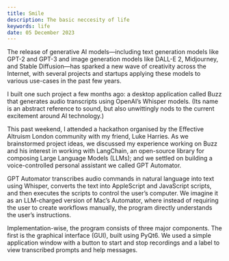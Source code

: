 ```yaml
---
title: Smile
description: The basic neccesity of life
keywords: life
date: 05 December 2023
---
```


The release of generative AI models—including text generation models like GPT-2 and GPT-3 and image generation models like DALL-E 2, Midjourney, and Stable Diffusion—has sparked a new wave of creativity across the Internet, with several projects and startups applying these models to various use-cases in the past few years.

I built one such project a few months ago: a desktop application called Buzz that generates audio transcripts using OpenAI’s Whisper models. (Its name is an abstract reference to sound, but also unwittingly nods to the current excitement around AI technology.)

This past weekend, I attended a hackathon organised by the Effective Altruism London community with my friend, Luke Harries. As we brainstormed project ideas, we discussed my experience working on Buzz and his interest in working with LangChain, an open-source library for composing Large Language Models (LLMs); and we settled on building a voice-controlled personal assistant we called GPT Automator.

GPT Automator transcribes audio commands in natural language into text using Whisper, converts the text into AppleScript and JavaScript scripts, and then executes the scripts to control the user’s computer. We imagine it as an LLM-charged version of Mac’s Automator, where instead of requiring the user to create workflows manually, the program directly understands the user’s instructions.

Implementation-wise, the program consists of three major components. The first is the graphical interface (GUI), built using PyQt6. We used a simple application window with a button to start and stop recordings and a label to view transcribed prompts and help messages.
